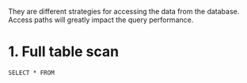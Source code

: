 They are different strategies for accessing the data from the database. Access paths will greatly impact the query performance.

# 1. Full table scan
`SELECT * FROM `